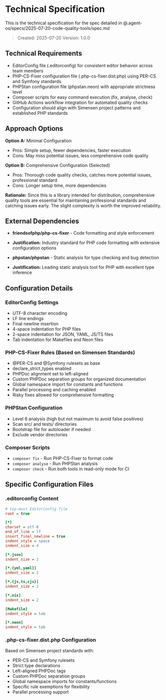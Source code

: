 # Technical Specification

This is the technical specification for the spec detailed in @.agent-os/specs/2025-07-20-code-quality-tools/spec.md

> Created: 2025-07-20
> Version: 1.0.0

## Technical Requirements

- EditorConfig file (.editorconfig) for consistent editor behavior across team members
- PHP-CS-Fixer configuration file (.php-cs-fixer.dist.php) using PER-CS and Symfony standards
- PHPStan configuration file (phpstan.neon) with appropriate strictness level
- Composer scripts for easy command execution (fix, analyse, check)
- GitHub Actions workflow integration for automated quality checks
- Configuration should align with Simensen project patterns and established PHP standards

## Approach Options

**Option A:** Minimal Configuration
- Pros: Simple setup, fewer dependencies, faster execution
- Cons: May miss potential issues, less comprehensive code quality

**Option B:** Comprehensive Configuration (Selected)
- Pros: Thorough code quality checks, catches more potential issues, professional standard
- Cons: Longer setup time, more dependencies

**Rationale:** Since this is a library intended for distribution, comprehensive quality tools are essential for maintaining professional standards and catching issues early. The slight complexity is worth the improved reliability.

## External Dependencies

- **friendsofphp/php-cs-fixer** - Code formatting and style enforcement
- **Justification:** Industry standard for PHP code formatting with extensive configuration options

- **phpstan/phpstan** - Static analysis for type checking and bug detection  
- **Justification:** Leading static analysis tool for PHP with excellent type inference

## Configuration Details

### EditorConfig Settings
- UTF-8 character encoding
- LF line endings
- Final newline insertion
- 4-space indentation for PHP files
- 2-space indentation for JSON, YAML, JS/TS files
- Tab indentation for Makefiles and Neon files

### PHP-CS-Fixer Rules (Based on Simensen Standards)
- @PER-CS and @Symfony rulesets as base
- declare_strict_types enabled
- PHPDoc alignment set to left-aligned
- Custom PHPDoc separation groups for organized documentation
- Global namespace import for constants and functions
- Parallel processing and caching enabled
- Risky fixes allowed for comprehensive formatting

### PHPStan Configuration
- Level 6 analysis (high but not maximum to avoid false positives)
- Scan src/ and tests/ directories
- Bootstrap file for autoloader if needed
- Exclude vendor directories

### Composer Scripts
- `composer fix` - Run PHP-CS-Fixer to format code
- `composer analyse` - Run PHPStan analysis
- `composer check` - Run both tools in read-only mode for CI

## Specific Configuration Files

### .editorconfig Content
```ini
# top-most EditorConfig file
root = true

[*]
charset = utf-8
end_of_line = lf
insert_final_newline = true
indent_style = space
indent_size = 4

[*.json]
indent_size = 2

[*.{yml,yaml}]
indent_size = 2

[*.{js,ts,cjs}]
indent_size = 2

[*.nix]
indent_size = 2

[Makefile]
indent_style = tab

[*.neon]
indent_style = tab
```

### .php-cs-fixer.dist.php Configuration
Based on Simensen project standards with:
- PER-CS and Symfony rulesets
- Strict type declarations
- Left-aligned PHPDoc tags
- Custom PHPDoc separation groups
- Global namespace imports for constants/functions
- Specific rule exemptions for flexibility
- Parallel processing support